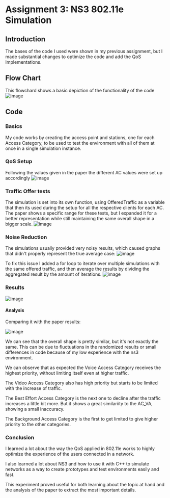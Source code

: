 # Assignment 3: NS3 802.11e Simulation

## Introduction
The bases of the code I used were shown in my previous assignment, but I made substantial changes to optimize the code and add the QoS Implementations.

## Flow Chart
This flowchard shows a basic depiction of the functionality of the code
![image](https://github.com/bmw-ece-ntust/multimedia-wireless-network/assets/137210756/74629530-c948-4605-a8f6-522a5a926114)

## Code
### Basics
My code works by creating the access point and stations, one for each Access Category, to be used to test the environment with all of them at once in a single simulation instance.

### QoS Setup
Following the values given in the paper the different AC values were set up  accordingly
![image](https://github.com/bmw-ece-ntust/multimedia-wireless-network/assets/137210756/fd24c2ed-7763-479a-b788-22b10fed2cfe)

### Traffic Offer tests
The simulation is set into its own function, using OfferedTraffic as a variable that then its used during the setup for all the respective clients for each AC. The paper shows a specific range for these tests, but I expanded it for a better representation while still maintaining the same overall shape in a bigger scale.
![image](https://github.com/bmw-ece-ntust/multimedia-wireless-network/assets/137210756/52575824-e44b-4bd6-b3b3-fe88ab98fd2a)

### Noise Reduction
The simulations usually provided very noisy results, which caused graphs that didn't properly represent the true average case:
![image](https://github.com/bmw-ece-ntust/multimedia-wireless-network/assets/137210756/0fdb324a-cf10-4cb3-a60d-0945e2d36ffb)

To fix this issue I added a for loop to iterate over multiple simulations with the same offered traffic, and then average the results by dividing the aggregated result by the amount of iterations.
![image](https://github.com/bmw-ece-ntust/multimedia-wireless-network/assets/137210756/0fe6de5a-6ad3-4372-977f-8c2bc47234ec)


### Results

![image](https://github.com/bmw-ece-ntust/multimedia-wireless-network/assets/137210756/e3fe5467-0b46-41cd-83d7-f6d6b9438c33)

#### Analysis
Comparing it with the paper results:

![image](https://github.com/bmw-ece-ntust/multimedia-wireless-network/assets/137210756/59b529f3-19c5-4210-82bd-a0ecb909c3f0)

We can see that the overall shape is pretty similar, but it's not exactly the same.
This can be due to fluctuations in the randomized results or small differences in code because of my low experience with the ns3 environment.

We can observe that as expected the Voice Access Category receives the highest priority, without limiting itself even at higher traffic.

The Video Access Category also has high priority but starts to be limited with the increase of traffic.

The Best Effort Access Category is the next one to decline after the traffic increases a little bit more. But it shows a great similariity to the AC_VA, showing a small inaccuracy.

The Background Access Category is the first to get limited to give higher priority to the other categories.
### Conclusion
I learned a lot about the way the QoS applied in 802.11e works to highly optimize the experience of the users connected in a network.

I also learned a lot about NS3 and how to use it with C++ to simulate networks as a way to create prototypes and test environments easily and fast.

This experiment proved useful for both learning about the topic at hand and the analysis of the paper to extract the most important details.
